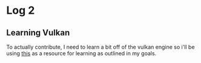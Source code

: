 # Log 2
## Learning Vulkan
To actually contribute, I need to learn a bit off of the vulkan engine so i'll be using [this](https://vulkan-tutorial.com/) as a resource for learning as outlined in my goals.

